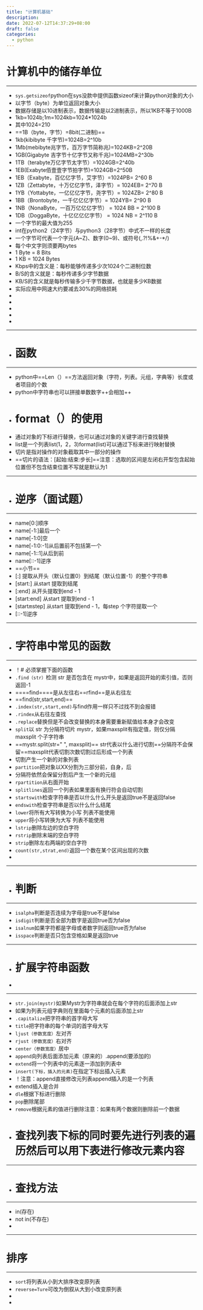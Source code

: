 ```yaml
---
title: "计算机基础"
description: 
date: 2022-07-12T14:37:29+08:00
draft: false
categories:
  - python
---
```

<!--more-->
# 计算机中的储存单位

---

- `sys.getsizeof`python在sys没款中提供函数sizeof来计算python对象的大小
- 以字节（byte）为单位返回对象大小
- 数据存储是以10进制表示，数据传输是以2进制表示，所以1KB不等于1000B
- 1kb=1024b;1m=1024kb=1024*1024b
- 其中1024=210
- ==1B（byte，字节）=8bit(二进制)==
- 1kb(kibibyte 千字节)=1024B=2^10b
- 1Mb(mebibyte兆字节，百万字节简称兆)=1024KB=2^20B
- 1GB(Gigabyte 吉字节十亿字节又称千兆)=1024MB=2^30b
- 1TB（terabyte万亿字节太字节）=1024GB=2^40b
- 1EB(Exabyte佰壹壹字节拍字节)=1024GB=2^50B
- 1EB（Exabyte，百亿亿字节，艾字节）=1024PB= 2^60 B
- 1ZB（Zettabyte，十万亿亿字节，泽字节）= 1024EB= 2^70 B
- 1YB（Yottabyte，一亿亿亿字节，尧字节）= 1024ZB= 2^80 B
- 1BB（Brontobyte，一千亿亿亿字节）= 1024YB= 2^90 B
- 1NB（NonaByte，一百万亿亿亿字节） = 1024 BB = 2^100 B
- 1DB（DoggaByte，十亿亿亿亿字节） = 1024 NB = 2^110 B
- 一个字节的最大值为255
- int在python2（24字节）与python3（28字节）中式不一样的长度
- 一个字节可代表一个字元(A~Z)、数字(0~9)、或符号(,.?!%&+-*/)
- 每个中文字则须要两bytes
- 1 Byte = 8 Bits  
- 1 KB = 1024 Bytes  
- Kbps中的含义是：每秒能够传递多少次1024个二进制位数
- B/S的含义就是：每秒传递多少字节数据
- KB/S的含义就是每秒传输多少千字节数据，也就是多少KB数据
- 实际应用中网速大约要减去30%的网络损耗
- 
-
-
-
-

---

- # 函数

---

- python中==Len（）==方法返回对象（字符，列表。元组，字典等）长度或者项目的个数
- python中字符串也可以拼接单数数字++会相加++
- # format（）的使用
- 通过对象的下标进行替换，也可以通过对象的关键字进行查找替换
- list是一个列表list(1，2，3)format(list)可以通过下标来进行映射替换
- 切片是指对操作的对象截取其中一部分的操作
- ==切片的语法：[起始:结束:步长]==注意：选取的区间是左闭右开型包含起始位置但不包含结束位置不写就是默认为1

---

- # 逆序（面试题）

---

- name[0:]顺序
- name[-1:]最后一个
- name[-1:0]空
- name[-1:0:-1]从后置前不包括第一个
- name[-1::1]从后到前
- name[::-1]逆序
- ==小节==
- [:] 提取从开头（默认位置0）到结尾（默认位置-1）的整个字符串
- [start:] 从start 提取到结尾
- [:end] 从开头提取到end - 1
- [start:end] 从start 提取到end - 1
- [start:end:step] 从start 提取到end - 1，每step 个字符提取一个
- [::-1]逆序

---

- # 字符串中常见的函数

---

- ！# 必须掌握下面的函数
- `.find（str）`检测 str 是否包含在 mystr中，如果是返回开始的索引值，否则返回-1
- ====find====是从左往右==rfind==是从右往左
- ==find(str,start,end)==
- `.index(str,start,end)`与find作用一样只不过找不到会报错
- `.rindex`从右往左查找
- `.replace`替换但是不会改变替换的本身需要重新赋值给本身才会改变
- `split`以 str 为分隔符切片 mystr，如果maxsplit有指定值，则仅分隔 maxsplit 个子字符串
- ==mystr.split(str=" ", maxsplit)== str代表以什么进行切割==分隔符不会保留==maxsplit代表切割次数切割过后形成一个列表
- 切割产生一个新的对象列表
- `partition`把对象以XX分割为三部分前，自身，后
- 分隔符依然会保留分割后产生一个新的元组
- `rpartition`从右面开始
- `splitlines`返回一个列表如果里面有换行符会自动切割
- `startswith`检查字符串是否以什么什么开头是返回true不是返回false
- `endswith`检查字符串是否以什么什么结尾
- `lower`将所有大写转换为小写   列表不能使用
- `upper`将小写转换为大写  列表不能使用
- `lstrip`删除左边的空白字符
- `rstrip`删除末端的空白字符
- `strip`删除左右两端的空白字符
- `count(str,strat,end)`返回一个数在某个区间出现的次数
- 

---

- # 判断

---

- `isalpha`判断是否连续为字母是true不是false
- `isdigit`判断是否全部为数字是返回true否为false
- `isalnum`如果字符都是字母或者数字则返回true否为false
- `isspace`判断是否只包含空格如果是返回true

---

- # 扩展字符串函数
- 

---

- `str.join(mystr)`如果Mystr为字符串就会在每个字符的后面添加上str
- 如果为列表元组字典则在里面每个元素的后面添加上str
- `.capitalize`把字符串的首字母大写
- `title`把字符串的每个单词的首字母大写
- `ljust（参数宽度）`左对齐
- `rjust（参数宽度）`右对齐
- `center（参数宽度）`居中
- `append`向列表后面添加元素（原来的）.append(要添加的)
- `extend`将一个列表中的元素逐一添加到列表中
- `insert(下标，插入的元素)`在指定下标出插入元素
- ！注意：append直接修改元列表append插入的是一个列表
- extend插入是合并
- `dle`根据下标进行删除
- `pop`删除尾部
- `remove`根据元素的值进行删除注意：如果有两个数据则删除前一个数据
- # 查找列表下标的同时要先进行列表的遍历然后可以用下表进行修改元素内容

---

- # 查找方法

---

- in(存在)
- not in(不存在)
- 

---
# 排序

---
- `sort`将列表从小到大排序改变原列表
- `reverse=Ture`可改为倒叙从大到小改变原列表
- 
- 
